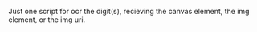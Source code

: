 Just one script for ocr the digit(s), recieving the canvas element, the img element, or the img uri.
